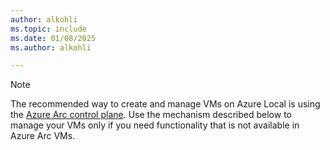 ```yaml
---
author: alkohli
ms.topic: include
ms.date: 01/08/2025
ms.author: alkohli

---
```


<!--- Link must remain site-relative to prevent build issues with incoming includes from the windowsserverdocs repo --->

> [!NOTE]
> The recommended way to create and manage VMs on Azure Local is using the [Azure Arc control plane](/azure-stack/hci/manage/azure-arc-vm-management-overview). Use the mechanism described below to manage your VMs only if you need functionality that is not available in Azure Arc VMs.
